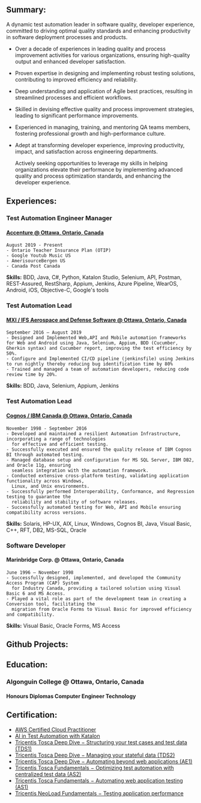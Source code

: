 ## Summary:
  A dynamic test automation leader in software quality, developer experience, committed to driving optimal quality standards and enhancing productivity in software deployment processes and products.
  - Over a decade of experiences in leading quality and process improvement activities for various organizations, ensuring    high-quality output and enhanced developer satisfaction.
  - Proven expertise in designing and implementing robust testing solutions, contributing to improved efficiency and reliability.
  - Deep understanding and application of Agile best practices, resulting in streamlined processes and efficient workflows.
  - Skilled in devising effective quality and process improvement strategies, leading to significant performance improvements.
  - Experienced in managing, training, and mentoring QA teams members, fostering professional growth and high-performance culture.
  - Adept at transforming developer experience, improving productivity, impact, and satisfaction across engineering departments.

    Actively seeking opportunities to leverage my skills in helping organizations elevate their performance by implementing advanced quality and process optimization standards, and enhancing the developer experience.

## Experiences:
### Test Automation Engineer Manager
#### [Accenture @ Ottawa, Ontario, Canada](https://www.accenture.com/ca-en)
    August 2019 - Present
    - Ontario Teacher Insurance Plan (OTIP)
    - Google Youtub Music US
    - AmerisourceBergen US
    - Canada Post Canada
  **Skills:** BDD, Java, C#, Python, Katalon Studio, Selenium, API, Postman, REST-Assured, RestSharp, Appium, Jenkins, Azure Pipeline, WearOS, Android, iOS, Objective-C, Google's tools

### Test Automation Lead 
#### [MXI / IFS Aerospace and Defense Software @ Ottawa, Ontario, Canada](https://www.ifs.com/industries/aerospace-and-defense)
    September 2016 – August 2019
    - Designed and Implemented Web,API and Mobile automation frameworks for Web and Android using Java, Selenium, Appium, BDD (Cucumber, Gherkin syntax) and Cucumber report, improving the test efficiency by 50%.
    - Configure and Implemented CI/CD pipeline (jenkinsfile) using Jenkins to run nightly thereby reducing bug identification time by 80%
    - Trained and managed a team of automation developers, reducing code review time by 20%.
  **Skills:** BDD, Java, Selenium, Appium, Jenkins

### Test Automation Lead
#### [Cognos / IBM Canada @ Ottawa, Ontario, Canada](https://www.ibm.com/ca-en)
    November 1998 - September 2016
    - Developed and maintained a resilient Automation Infrastructure, incorporating a range of technologies
      for effective and efficient testing.
    - Successfully executed and ensured the quality release of IBM Cognos BI through automated testing.
    - Managed database setup and configuration for MS SQL Server, IBM DB2, and Oracle 11g, ensuring
      seamless integration with the automation framework.
    - Conducted extensive cross-platform testing, validating application functionality across Windows,
      Linux, and Unix environments.
    - Successfully performed Interoperability, Conformance, and Regression testing to guarantee the
      reliability and stability of software releases.
    - Successfully automated testing for Web, API and Mobile ensuring compatibility across versions.
  **Skills:** Solaris, HP-UX, AIX, Linux, Windows, Cognos BI, Java, Visual Basic, C++, RFT, DB2, MS-SQL, Oracle

### Software Developer
#### Marinbridge Corp. @ Ottawa, Ontario, Canada
    June 1996 – November 1998
    - Successfully designed, implemented, and developed the Community Access Program (CAP) System
      for Industry Canada, providing a tailored solution using Visual Basic 6 and MS Access.
    - Played a vital role as part of the development team in creating a Conversion tool, facilitating the
      migration from Oracle Forms to Visual Basic for improved efficiency and compatibility.
**Skills:** Visual Basic, Oracle Forms, MS Access


## Github Projects:



## Education:
### Algonguin College @ Ottawa, Ontario, Canada
#### Honours Diplomas Computer Engineer Technology

## Certification:
- [AWS Certified Cloud Practitioner](https://cp.certmetrics.com/amazon/en/public/verify/credential/3ZML9PS24E1QQ851)
- [AI in Test Automation with Katalon](https://academy.katalon.com/mcertificate/lp659704f926789)
- [Tricentis Tosca Deep Dive − Structuring your test cases and test data (TDS1)](https://academy.tricentis.com/share/v1/gamification/assigned_badge/1442b032-d6a9-480e-bd42-7dd5add9aaf5/shared?lang=en&t=1729280481241)
- [Tricentis Tosca Deep Dive − Managing your stateful data (TDS2)](https://academy.tricentis.com/share/v1/gamification/assigned_badge/3a10c844-1eb2-4dd3-a7d5-bb4478b2e85b/shared?lang=en&t=1729280554587)
- [Tricentis Tosca Deep Dive − Automating beyond web applications (AE1)](https://academy.tricentis.com/share/v1/gamification/assigned_badge/8250815f-1bbd-450a-b96e-1ed1d098206a/shared?lang=en&t=1729280594254)
- [Tricentis Tosca Fundamentals − Optimizing test automation with centralized test data (AS2)](https://academy.tricentis.com/share/v1/gamification/assigned_badge/3cb72a49-0bc1-4824-903c-31bd4f4ec7c1/shared?lang=en&t=1729280630642)
- [Tricentis Tosca Fundamentals − Automating web application testing (AS1)](https://academy.tricentis.com/share/v1/gamification/assigned_badge/09b1e2be-0e4c-4253-8aad-b35af9b0babf/shared?lang=en&t=1729280675524)
- [Tricentis NeoLoad Fundamentals − Testing application performance](https://academy.tricentis.com/share/v1/gamification/assigned_badge/c541e724-e99d-4696-bfd6-cc2b23b57ab4/shared?lang=en&t=1729280703758)


